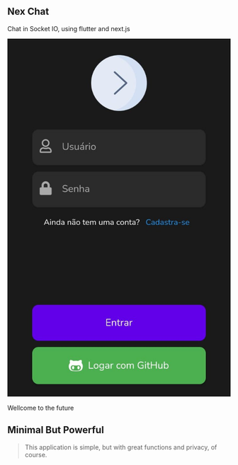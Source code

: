 ## Nex Chat
Chat in Socket IO, using flutter and next.js

![GitHub Logo](assets/screens/login-v1.jpeg)

Wellcome to the future

## Minimal But Powerful

>This application is simple, but with great functions and privacy, of course.